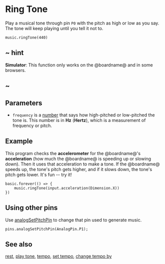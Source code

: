 # Ring Tone

Play a musical tone through pin `P0` with the pitch as high or low as you say.
The tone will keep playing until you tell it not to.

```sig
music.ringTone(440)
```

## ~ hint

**Simulator**: This function only works on the @boardname@ and in some browsers.

## ~

## Parameters

* ``frequency`` is a [number](/types/number) that says
how high-pitched or low-pitched the tone is.  This
number is in **Hz** (**Hertz**), which is a measurement of frequency
or pitch.

## Example

This program checks the **accelerometer** for the @boardname@'s
**acceleration** (how much the @boardname@ is speeding up or slowing
down). Then it uses that acceleration to make a tone.  If the @boardname@
speeds up, the tone's pitch gets higher, and if it slows down, the
tone's pitch gets lower.  It's fun -- try it!

```blocks
basic.forever(() => {
    music.ringTone(input.acceleration(Dimension.X))
})
```

## Using other pins

Use [analogSetPitchPin](/reference/pins/analog-set-pitch-pin) to change that pin used to generate music.

```blocks
pins.analogSetPitchPin(AnalogPin.P1);
```

## See also

[rest](/reference/music/rest), [play tone](/reference/music/play-tone),
[tempo](/reference/music/tempo), [set tempo](/reference/music/set-tempo),
[change tempo by](/reference/music/change-tempo-by)
